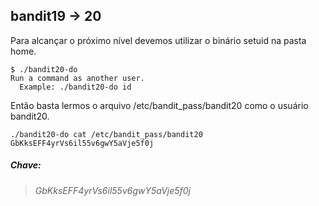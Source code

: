 ## bandit19 -> 20

Para alcançar o próximo nível devemos utilizar o binário setuid na pasta home.

```
$ ./bandit20-do 
Run a command as another user.
  Example: ./bandit20-do id
```

Então basta lermos o arquivo /etc/bandit_pass/bandit20 como o usuário bandit20.

```
./bandit20-do cat /etc/bandit_pass/bandit20
GbKksEFF4yrVs6il55v6gwY5aVje5f0j
```

##### Chave:
> _GbKksEFF4yrVs6il55v6gwY5aVje5f0j_